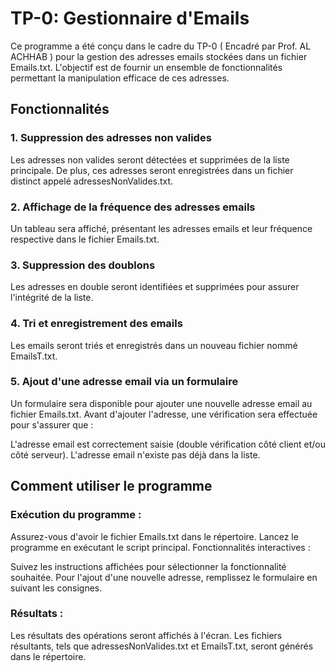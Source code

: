 # TP-0: Gestionnaire d'Emails
Ce programme a été conçu dans le cadre du TP-0  ( Encadré par Prof. AL ACHHAB ) pour la gestion des adresses emails stockées dans un fichier Emails.txt. L'objectif est de fournir un ensemble de fonctionnalités permettant la manipulation efficace de ces adresses.

## Fonctionnalités
### 1. Suppression des adresses non valides
Les adresses non valides seront détectées et supprimées de la liste principale. De plus, ces adresses seront enregistrées dans un fichier distinct appelé adressesNonValides.txt.

### 2. Affichage de la fréquence des adresses emails
Un tableau sera affiché, présentant les adresses emails et leur fréquence respective dans le fichier Emails.txt.

### 3. Suppression des doublons
Les adresses en double seront identifiées et supprimées pour assurer l'intégrité de la liste.

### 4. Tri et enregistrement des emails
Les emails seront triés et enregistrés dans un nouveau fichier nommé EmailsT.txt.

### 5. Ajout d'une adresse email via un formulaire
Un formulaire sera disponible pour ajouter une nouvelle adresse email au fichier Emails.txt. Avant d'ajouter l'adresse, une vérification sera effectuée pour s'assurer que :

L'adresse email est correctement saisie (double vérification côté client et/ou côté serveur).
L'adresse email n'existe pas déjà dans la liste.

## Comment utiliser le programme
### Exécution du programme :

Assurez-vous d'avoir le fichier Emails.txt dans le répertoire.
Lancez le programme en exécutant le script principal.
Fonctionnalités interactives :

Suivez les instructions affichées pour sélectionner la fonctionnalité souhaitée.
Pour l'ajout d'une nouvelle adresse, remplissez le formulaire en suivant les consignes.
### Résultats :

Les résultats des opérations seront affichés à l'écran.
Les fichiers résultants, tels que adressesNonValides.txt et EmailsT.txt, seront générés dans le répertoire.

